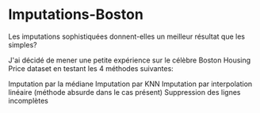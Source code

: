 # Imputations-Boston
Les imputations sophistiquées donnent-elles un meilleur résultat que les simples?

J'ai décidé de mener une petite expérience sur le célèbre Boston Housing Price dataset en testant les 4 méthodes suivantes:

Imputation par la médiane
Imputation par KNN
Imputation par interpolation linéaire (méthode absurde dans le cas présent)
Suppression des lignes incomplètes
